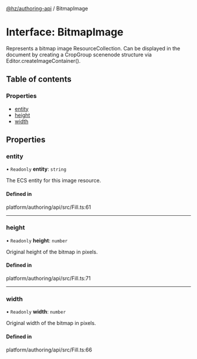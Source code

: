 [@hz/authoring-api](../overview.md) / BitmapImage

# Interface: BitmapImage

Represents a bitmap image ResourceCollection. Can be displayed in the document by creating a CropGroup scenenode
structure via Editor.createImageContainer().

## Table of contents

### Properties

- [entity](BitmapImage.md#entity)
- [height](BitmapImage.md#height)
- [width](BitmapImage.md#width)

## Properties

### <a id="entity" name="entity"></a> entity

• `Readonly` **entity**: `string`

The ECS entity for this image resource.

#### Defined in

platform/authoring/api/src/Fill.ts:61

___

### <a id="height" name="height"></a> height

• `Readonly` **height**: `number`

Original height of the bitmap in pixels.

#### Defined in

platform/authoring/api/src/Fill.ts:71

___

### <a id="width" name="width"></a> width

• `Readonly` **width**: `number`

Original width of the bitmap in pixels.

#### Defined in

platform/authoring/api/src/Fill.ts:66
